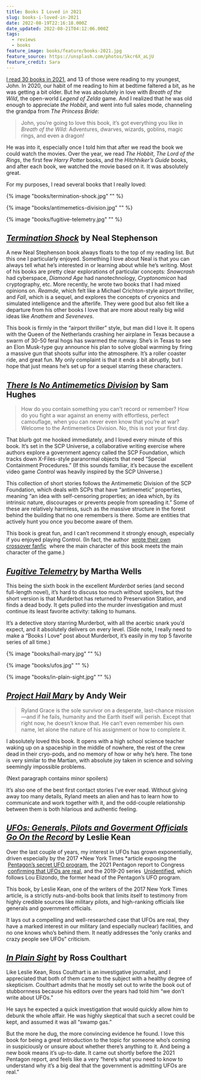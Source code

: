 ```yaml
---
title: Books I Loved in 2021
slug: books-i-loved-in-2021
date: 2022-08-19T22:16:18.000Z
date_updated: 2022-08-21T04:12:06.000Z
tags:
  - reviews
  - books
feature_image: books/feature/books-2021.jpg
feature_source: https://unsplash.com/photos/Skcr6X_aLjU
feature_credit: Sara
---
```


[I read 30 books in 2021](https://www.goodreads.com/user_challenges/27577812), and 13 of those were reading to my youngest, John. In 2020, our habit of me reading to him at bedtime faltered a bit, as he was getting a bit older. But he was absolutely in love with _Breath of the Wild_, the open-world _Legend of Zelda_ game. And I realized that he was old enough to appreciate _the Hobbit_, and went into full sales mode, channeling the grandpa from _The Princess Bride_:

> John, you’re going to love this book, it’s got everything you like in _Breath of the Wild_: Adventures, dwarves, wizards, goblins, magic rings, and even a dragon!

He was into it, especially once I told him that after we read the book we could watch the movies. Over the year, we read _The Hobbit_, _The Lord of the Rings_, the first few _Harry Potter_ books, and the _Hitchhiker’s Guide_ books, and after each book, we watched the movie based on it. It was absolutely great.

For my purposes, I read several books that I really loved:‌

{% image "books/termination-shock.jpg" "" %}

{% image "books/antimemetics-division.jpg" "" %}

{% image "books/fugitive-telemetry.jpg" "" %}

## [_Termination Shock_](https://www.goodreads.com/book/show/58984366-termination-shock) by Neal Stephenson

A new Neal Stephenson book always floats to the top of my reading list. But this one I particularly enjoyed. Something I love about Neal is that you can always tell what he’s interested in or learning about while he’s writing. Most of his books are pretty clear explorations of particular concepts: _Snowcrash_ had cyberspace, _Diamond Age_ had nanotechnology, _Cryptonomicon_ had cryptography, etc.‌‌‌‌ More recently, he wrote two books that I had mixed opinions on. _Reamde_, which felt like a Michael Crichton-style airport thriller, and _Fall_, which is a sequel, and explores the concepts of cryonics and simulated intelligence and the afterlife. They were good but also felt like a departure from his other books I love that are more about really big wild ideas like _Anathem_ and _Seveneves_.

This book is firmly in the “airport thriller” style, but man did I love it. It opens with the Queen of the Netherlands crashing her airplane in Texas because a swarm of 30-50 feral hogs has swarmed the runway. She’s in Texas to see an Elon Musk-type guy announce his plan to solve global warming by firing a massive gun that shoots sulfur into the atmosphere. It’s a roller coaster ride, and great fun.‌‌‌‌ My only complaint is that it ends a bit abruptly, but I hope that just means he’s set up for a sequel starring these characters.

## [_There Is No Antimemetics Division_](https://www.goodreads.com/book/show/54870256-there-is-no-antimemetics-division) by Sam Hughes

> How do you contain something you can’t record or remember? How do you fight a war against an enemy with effortless, perfect camouflage, when you can never even know that you’re at war? Welcome to the Antimemetics Division. No, this is not your first day.

That blurb got me hooked immediately, and I loved every minute of this book. It’s set in the SCP Universe, a collaborative writing exercise where authors explore a government agency called the SCP Foundation, which tracks down X-Files-style paranormal objects that need “Special Containment Procedures.” (If this sounds familiar, it’s because the excellent video game _Control_ was heavily inspired by the SCP Universe.)

This collection of short stories follows the Antimemetic Division of the SCP Foundation, which deals with SCPs that have “antimemetic” properties, meaning “an idea with self-censoring properties; an idea which, by its intrinsic nature, discourages or prevents people from spreading it.” Some of these are relatively harmless, such as the massive structure in the forest behind the building that no one remembers is there. Some are entities that actively hunt you once you become aware of them.

This book is great fun, and I can’t recommend it strongly enough, especially if you enjoyed playing Control. (In fact, the author  [wrote their own crossover fanfic](https://archiveofourown.org/works/31032671/chapters/76659218)  where the main character of this book meets the main character of the game.)

## [_Fugitive Telemetry_](https://www.goodreads.com/book/show/53413743-fugitive-telemetry) by Martha Wells

This being the sixth book in the excellent _Murderbot_ series (and second full-length novel), it’s hard to discuss too much without spoilers, but the short version is that Murderbot has returned to Preservation Station, and finds a dead body. It gets pulled into the murder investigation and must continue its least favorite activity: talking to humans.

It’s a detective story starring Murderbot, with all the acerbic snark you’d expect, and it absolutely delivers on every level. (Side note, I really need to make a “Books I Love” post about Murderbot, it’s easily in my top 5 favorite series of all time.)

{% image "books/hail-mary.jpg" "" %}

{% image "books/ufos.jpg" "" %}

{% image "books/in-plain-sight.jpg" "" %}

## [_Project Hail Mary_](https://www.goodreads.com/book/show/54906250-project-hail-mary) by Andy Weir

> Ryland Grace is the sole survivor on a desperate, last-chance mission—and if he fails, humanity and the Earth itself will perish. Except that right now, he doesn’t know that. He can’t even remember his own name, let alone the nature of his assignment or how to complete it.

I absolutely loved this book. It opens with a high school science teacher waking up on a spaceship in the middle of nowhere, the rest of the crew dead in their cryo-pods, and no memory of how or why he’s here. The tone is very similar to the Martian, with absolute joy taken in science and solving seemingly impossible problems.

(Next paragraph contains minor spoilers)

It’s also one of the best first contact stories I’ve ever read. Without giving away too many details, Ryland meets an alien and has to learn how to communicate and work together with it, and the odd-couple relationship between them is both hilarious and authentic feeling.

## [_UFOs: Generals, Pilots and Goverment Officials Go On the Record_](https://www.goodreads.com/book/show/8900669-ufos) by Leslie Kean

Over the last couple of years, my interest in UFOs has grown exponentially, driven especially by the 2017 *New York Times *article exposing the  [Pentagon’s secret UFO program](https://www.nytimes.com/2017/12/16/us/politics/pentagon-program-ufo-harry-reid.html), the 2021 Pentagon report to Congress  [confirming that UFOs are real](https://www.nytimes.com/2021/06/25/us/politics/pentagon-ufo-report.html), and the 2019-20 series  [Unidentified](https://www.imdb.com/title/tt10016814/), which follows Lou Elizondo, the former head of the Pentagon’s UFO program.

This book, by Leslie Kean, one of the writers of the 2017 New York Times article, is a strictly nuts-and-bolts book that limits itself to testimony from highly credible sources like military pilots, and high-ranking officials like generals and government officials.

It lays out a compelling and well-researched case that UFOs are real, they have a marked interest in our military (and especially nuclear) facilities, and no one knows who’s behind them. It neatly addresses the “only cranks and crazy people see UFOs” criticism.

## [_In Plain Sight_](https://www.goodreads.com/book/show/57734614-in-plain-sight) by Ross Coulthart

Like Leslie Kean, Ross Coulthart is an investigative journalist, and I appreciated that both of them came to the subject with a healthy degree of skepticism. Coulthart admits that he mostly set out to write the book out of stubbornness because his editors over the years had told him “we don’t write about UFOs.”

He says he expected a quick investigation that would quickly allow him to debunk the whole affair. He was highly skeptical that such a secret could be kept, and assumed it was all “swamp gas.”

But the more he dug, the more convincing evidence he found. I love this book for being a great introduction to the topic for someone who’s coming in suspiciously or unsure about whether there’s anything to it. And being a new book means it’s up-to-date. It came out shortly before the 2021 Pentagon report, and feels like a very “here’s what you need to know to understand why it’s a big deal that the government is admitting UFOs are real.”
